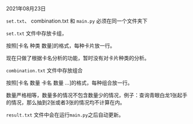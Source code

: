 2021年08月23日

`set.txt`、 combination.txt 和 `main.py` 必须在同一个文件夹下



`set.txt` 文件中存放卡组，

按照[卡名 种类 数量]的格式，每种卡片放一行。

现在只做了根据卡名分析的功能，暂时没有对卡片种类的分析。



`combination.txt` 文件中存放组合

按照[卡名 数量 卡名 数量 ...]的格式，每种组合放一行。

数量严格相等，数量多的情况不包含数量少的情况，例子：查询青眼白龙1张起手的情况，那么抽到2张或者3张的情况均不计算在内。



`result.txt` 文件中会在运行`main.py`之后自动更新。
